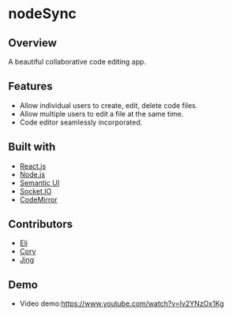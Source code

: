 # nodeSync

## Overview
A beautiful collaborative code editing app.

## Features
- Allow individual users to create, edit, delete code files.
- Allow multiple users to edit a file at the same time. 
- Code editor seamlessly incorporated.

## Built with
- [React.js](https://reactjs.org/) 
- [Node.js](https://nodejs.org/en/) 
- [Semantic UI](https://semantic-ui.com/) 
- [Socket.IO](https://socket.io/)
- [CodeMirror](https://codemirror.net)

## Contributors
- [Eli](https://github.com/EliLauff)
- [Cory](https://github.com/zepher2211)
- [Jing](https://github.com/jcjc2019)

## Demo
- Video demo:https://www.youtube.com/watch?v=Iv2YNzOx1Kg

